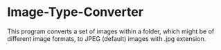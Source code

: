 # Image-Type-Converter
This program converts a set of images within a folder, which might be of different image formats, to JPEG (default) images with .jpg extension.
